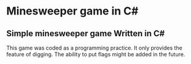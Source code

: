 # Minesweeper game in C#

## Simple minesweeper game Written in C#

This game was coded as a programming practice. It only provides the feature of digging. The ability to put flags might be added in the future.
